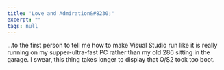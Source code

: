 ```yaml
---
title: 'Love and Admiration&#8230;'
excerpt: ""
tags: null
---
```

<div>
&#8230;to the first person to tell me how to make Visual Studio run like it is really running on my supper-ultra-fast PC rather than my old 286 sitting in the garage. I swear, this thing takes longer to display that O/S2 took too boot.
</div>